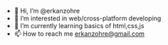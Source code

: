- 👋 Hi, I’m @erkanzohre
- 👀 I’m interested in web/cross-platform developing
- 🌱 I’m currently learning basics of html,css,js
- 📫 How to reach me erkanzohre@gmail.com

<!---
erkanzohre/erkanzohre is a ✨ special ✨ repository because its `README.md` (this file) appears on your GitHub profile.
You can click the Preview link to take a look at your changes.
--->
